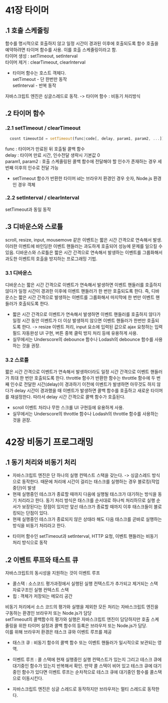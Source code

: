 # 41장 타이머

## .1 호출 스케줄링

함수를 명시적으로 호출하지 않고 일정 시간이 경과된 이후에 호출되도록 함수 호출을 예약하려면 타이머 함수를 사용. 이를 호출 스케줄링이라고 함.  
타이머 생성 : setTimeout, setInterval  
타이머 제거 : clearTimeout, clearInterval

- 타이머 함수는 호스트 객체다.  
  setTimeout - 단 한번만 동작  
  setInterval - 반복 동작

자바스크립트 엔진은 싱글스레드로 동작. -> 타이머 함수 : 비동기 처리방식

## .2 타이머 함수

### .2.1 setTimeout / clearTimeout

```js
  cosnt timeoutId = setTimeout(func|code[, delay, param1, param2, ...])
```

func : 타이머가 만료된 뒤 호출될 콜백 함수  
delay : 타이머 만료 시간, 인수전달 생략시 기본값 0  
param1, param2 : 호출 스케줄링된 콜백 함수에 전달해야 할 인수가 존재하는 경우 세 번째 이후의 인수로 전달 가능

- setTimeout 함수가 반환한 타이머 id는 브라우저 환경인 경우 숫자, Node.js 환경인 경우 객체

### .2.2 setInterval / clearInterval

setTimeout과 동일 동작

## .3 디바운스와 스로틀

scroll, resize, input, mousemove 같은 이벤트는 짧은 시간 간격으로 연속해서 발생. 이러한 이벤트에 바인딩한 이벤트 핸들러는 과도하게 호출되어 성능에 문제를 일으킬 수 있음. 디바운스와 스로틀은 짧은 시간 간격으로 연속해서 발생하는 이벤트를 그룹화해서 과도한 이벤트의 호출을 방지하는 프로그래밍 기법.

### 3.1 디바운스

디바운스는 짧은 시간 간격으로 이벤트가 연속해서 발생하면 이벤트 핸들러를 호출하지 않다가 일정 시간이 경과한 이후에 이벤트 핸들러가 한 번만 호출되도록 한다. 즉, 디바운스는 짧은 시간 간격으로 발생하는 이벤트를 그룹화해서 마지막에 한 번만 이벤트 핸들러가 호출되도록 한다.

- 짧은 시간 간격으로 이벤트가 연속해서 발생하면 이벤트 핸들러를 호출하지 않다가 일정 시간 동안 이벤트가 더 이상 발생하지 않으면 이벤트 핸들러가 한번만 호출되도록 한다. -> resize 이벤트 처리, input 요소에 입력된 값으로 ajax 요청하는 입력 필드 자동완성 UI 구현, 버튼 중복 클릭 방지 처리 등에 유용하게 사용.
- 실무에서는 Underscore의 debounce 함수나 Lodash의 debounce 함수를 사용하는 것을 권장.

### 3.2 스로틀

짧은 시간 간격으로 이벤트가 연속해서 발생하더라도 일정 시간 간격으로 이벤트 핸들러가 최대 한 번만 호출되도록 한다.
throttle 함수가 반환한 함수는 throttle 함수에 두 번째 인수로 전달한 시간(delay)이 경과하기 이전에 이벤트가 발생하면 아무것도 하지 않다가 delay 시간이 경과했을 때 이벤트가 발생하면 콜백 함수를 호출하고 새로운 타이머를 재설정한다. 따라서 delay 시간 간격으로 콜백 함수가 호출된다.

- scroll 이벤트 처리나 무한 스크롤 UI 구현등에 유용하게 사용.
- 실무에서는 Underscore의 throttle 함수나 Lodash의 throttle 함수를 사용하는 것을 권장.

# 42장 비동기 프로그래밍

## .1 동기 처리와 비동기 처리

- 자바스크립트 엔진은 단 하나의 실행 컨텍스트 스택을 갖는다. -> 싱글스레드 방식으로 동작한다. 때문에 처리에 시간이 걸리는 태스크를 실행하는 경우 블로킹(작업중단)이 발생
- 현재 실행중인 테스크가 종료할 때까지 다음에 실행될 태스크가 대기하는 방식을 동기 처리라고 한다. 동기 처리 방식은 태스크를 순서대로 하나씩 처리하므로 실행 순서가 보장된다는 장점이 있지만 앞선 태스크가 종료할 때까지 이후 태스크들이 블로킹되는 단점이 있다.
- 현재 실행중인 테스크가 종료되지 않은 상태라 해도 다음 태스크를 곧바로 실행하는 방식을 비동기 처리라고 한다.

* 타이머 함수인 setTimeout과 setInterval, HTTP 요청, 이벤트 핸들러는 비동기 처리 방식으로 동작

## .2 이벤트 루프와 태스트 큐

자바스크립트의 동시성을 지원하는 것이 이벤트 루프

- 콜스택 : 소스코드 평가과정에서 실행된 실행 컨텍스트가 추가되고 제거되는 스택 자료구조인 실행 컨텍스트 스택
- 힙 : 객체가 저장되는 메모리 공간

비동기 처리에서 소스 코드의 평가와 실행을 제외한 모든 처리는 자바스크립트 엔진을 구동하는 환경인 브라우저 또는 Node.js가 담당  
setTimeout의 콜백함수의 평가와 실행은 자바스크립트 엔진이 담당하지만 호출 스케줄링을 위한 타이머 설정과 콜백 함수의 등록은 브라우저 또는 Node.js가 담당.  
이를 위해 브라우저 환경은 태스크 큐와 이벤트 루프를 제공

- 태스크 큐 : 비동기 함수의 콜백 함수 또는 이벤트 핸들러가 일시적으로 보관되는 영역.
- 이벤트 루프 : 콜 스택에 현재 실행중인 실행 컨택스트가 있는지 그리고 테스크 큐에 대기중인 함수가 있는지 반복해서 확인. 만약 콜 스택이 비어 있고 테스크 큐에 대기중인 함수가 있다면 이벤트 루프는 순차적으로 테스크 큐에 대기중인 함수를 콜스택으로 이동시킨다.

- 자바스크립트 엔진은 싱글 스레드로 동작하지만 브라우저는 멀티 스레드로 동작한다.
